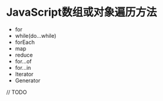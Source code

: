 # JavaScript数组或对象遍历方法

* for
* while(do...while)
* forEach
* map
* reduce
* for...of
* for...in
* Iterator
* Generator

// TODO
